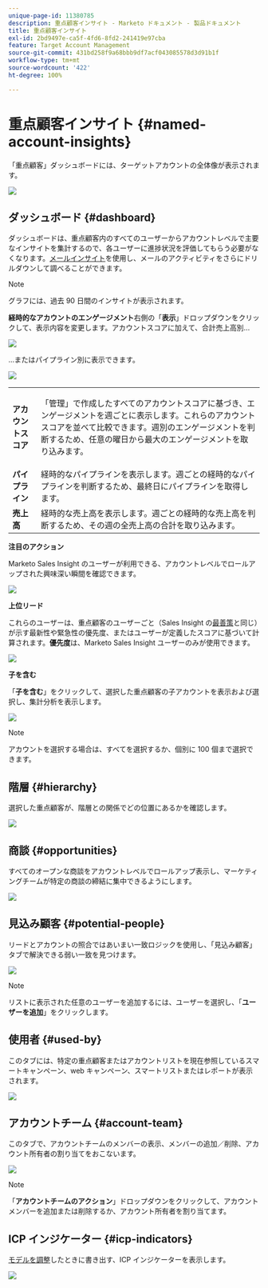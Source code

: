 ```yaml
---
unique-page-id: 11380785
description: 重点顧客インサイト - Marketo ドキュメント - 製品ドキュメント
title: 重点顧客インサイト
exl-id: 2bd9497e-ca5f-4fd6-8fd2-241419e97cba
feature: Target Account Management
source-git-commit: 431bd258f9a68bbb9df7acf043085578d3d91b1f
workflow-type: tm+mt
source-wordcount: '422'
ht-degree: 100%

---
```


# 重点顧客インサイト {#named-account-insights}

「重点顧客」ダッシュボードには、ターゲットアカウントの全体像が表示されます。

![](assets/one-1.png)

## ダッシュボード {#dashboard}

ダッシュボードは、重点顧客内のすべてのユーザーからアカウントレベルで主要なインサイトを集計するので、各ユーザーに進捗状況を評価してもらう必要がなくなります。[メールインサイト](/help/marketo/product-docs/reporting/email-insights/filtering-in-email-insights.md#account-based-marketing)を使用し、メールのアクティビティをさらにドリルダウンして調べることができます。

>[!NOTE]
>
>グラフには、過去 90 日間のインサイトが表示されます。

**経時的なアカウントのエンゲージメント**&#x200B;右側の「**表示**」ドロップダウンをクリックして、表示内容を変更します。アカウントスコアに加えて、合計売上高別...

![](assets/two-new.png)

...またはパイプライン別に表示できます。

![](assets/three-new.png)

<table> 
 <tbody> 
  <tr> 
   <td><strong>アカウントスコア</strong></td> 
   <td><p>「管理」で作成したすべてのアカウントスコアに基づき、エンゲージメントを週ごとに表示します。これらのアカウントスコアを並べて比較できます。週別のエンゲージメントを判断するため、任意の曜日から最大のエンゲージメントを取り込みます。</p></td> 
  </tr> 
  <tr> 
   <td><strong>パイプライン</strong></td> 
   <td>経時的なパイプラインを表示します。週ごとの経時的なパイプラインを判断するため、最終日にパイプラインを取得します。</td> 
  </tr> 
  <tr> 
   <td><strong>売上高</strong></td> 
   <td>経時的な売上高を表示します。週ごとの経時的な売上高を判断するため、その週の全売上高の合計を取り込みます。</td> 
  </tr> 
 </tbody> 
</table>

**注目のアクション**

Marketo Sales Insight のユーザーが利用できる、アカウントレベルでロールアップされた興味深い瞬間を確認できます。

![](assets/int-mom.png)

**上位リード**

これらのユーザーは、重点顧客のユーザーごと（Sales Insight の[最善策](/help/marketo/product-docs/marketo-sales-insight/msi-for-salesforce/features/stars-and-flames/priority-urgency-relative-score-and-best-bets.md)と同じ）が示す最新性や緊急性の優先度、またはユーザーが定義したスコアに基づいて計算されます。**優先度**&#x200B;は、Marketo Sales Insight ユーザーのみが使用できます。

![](assets/top-ten.png)

**子を含む**

「**子を含む**」をクリックして、選択した重点顧客の子アカウントを表示および選択し、集計分析を表示します。

![](assets/abm.png)

>[!NOTE]
>
>アカウントを選択する場合は、すべてを選択するか、個別に 100 個まで選択できます。

## 階層 {#hierarchy}

選択した重点顧客が、階層との関係でどの位置にあるかを確認します。

![](assets/hierarchy.png)

## 商談 {#opportunities}

すべてのオープンな商談をアカウントレベルでロールアップ表示し、マーケティングチームが特定の商談の締結に集中できるようにします。

![](assets/four-1.png)

## 見込み顧客 {#potential-people}

リードとアカウントの照合ではあいまい一致ロジックを使用し、「見込み顧客」タブで解決できる弱い一致を見つけます。

![](assets/five-1.png)

>[!NOTE]
>
>リストに表示された任意のユーザーを追加するには、ユーザーを選択し、「**ユーザーを追加**」をクリックします。

## 使用者 {#used-by}

このタブには、特定の重点顧客またはアカウントリストを現在参照しているスマートキャンペーン、web キャンペーン、スマートリストまたはレポートが表示されます。

![](assets/six-1.png)

## アカウントチーム {#account-team}

このタブで、アカウントチームのメンバーの表示、メンバーの追加／削除、アカウント所有者の割り当てをおこないます。

![](assets/seven-1.png)

>[!NOTE]
>
>「**アカウントチームのアクション**」ドロップダウンをクリックして、アカウントメンバーを追加または削除するか、アカウント所有者を割り当てます。

## ICP インジケーター {#icp-indicators}

[モデルを調整](/help/marketo/product-docs/target-account-management/account-profiling/account-profiling-ranking-and-tuning.md#model-tuning)したときに書き出す、ICP インジケーターを表示します。

![](assets/eight.png)
